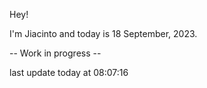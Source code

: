 Hey!

I'm Jiacinto and today is 18 September, 2023.

-- Work in progress --

last update today at 08:07:16 
